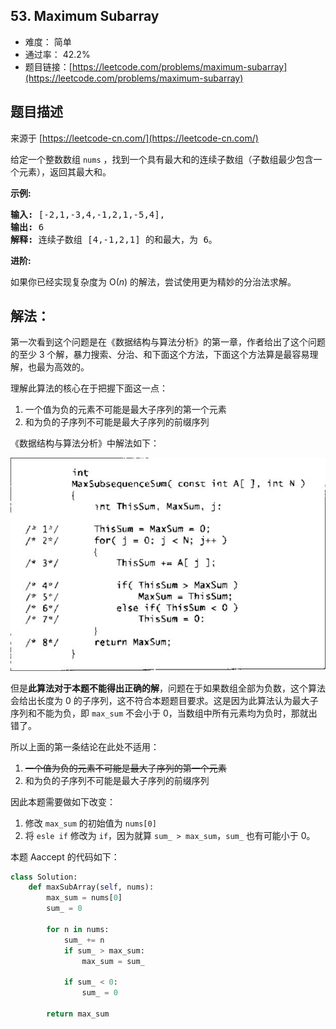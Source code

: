 ## 53. Maximum Subarray

- 难度： 简单
- 通过率： 42.2%
- 题目链接：[https://leetcode.com/problems/maximum-subarray](https://leetcode.com/problems/maximum-subarray)


## 题目描述

来源于 [https://leetcode-cn.com/](https://leetcode-cn.com/)

<p>给定一个整数数组 <code>nums</code>&nbsp;，找到一个具有最大和的连续子数组（子数组最少包含一个元素），返回其最大和。</p>

<p><strong>示例:</strong></p>

<pre><strong>输入:</strong> [-2,1,-3,4,-1,2,1,-5,4],
<strong>输出:</strong> 6
<strong>解释:</strong>&nbsp;连续子数组&nbsp;[4,-1,2,1] 的和最大，为&nbsp;6。
</pre>

<p><strong>进阶:</strong></p>

<p>如果你已经实现复杂度为 O(<em>n</em>) 的解法，尝试使用更为精妙的分治法求解。</p>


## 解法：

第一次看到这个问题是在《数据结构与算法分析》的第一章，作者给出了这个问题的至少 3 个解，暴力搜索、分治、和下面这个方法，下面这个方法算是最容易理解，也最为高效的。

理解此算法的核心在于把握下面这一点：

1. 一个值为负的元素不可能是最大子序列的第一个元素
2. 和为负的子序列不可能是最大子序列的前缀序列

《数据结构与算法分析》中解法如下：

![](../images/max_sub_array.jpg)

但是**此算法对于本题不能得出正确的解**，问题在于如果数组全部为负数，这个算法会给出长度为 0 的子序列，这不符合本题题目要求。这是因为此算法认为最大子序列和不能为负，即 `max_sum` 不会小于 0，当数组中所有元素均为负时，那就出错了。

所以上面的第一条结论在此处不适用：

1. ~~一个值为负的元素不可能是最大子序列的第一个元素~~
2. 和为负的子序列不可能是最大子序列的前缀序列

因此本题需要做如下改变：

1. 修改 `max_sum` 的初始值为 `nums[0]`
2. 将 `esle if` 修改为 `if`，因为就算 `sum_ > max_sum`，`sum_` 也有可能小于 0。

本题 Aaccept 的代码如下：

```python
class Solution:
    def maxSubArray(self, nums):
        max_sum = nums[0]
        sum_ = 0
        
        for n in nums:
            sum_ += n
            if sum_ > max_sum:
                max_sum = sum_

            if sum_ < 0:
                sum_ = 0
                
        return max_sum
```